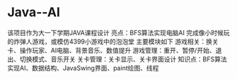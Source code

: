 # Java--AI
该项目作为大一下学期JAVA课程设计 亮点：BFS算法实现电脑AI 完成像小时候玩的炸弹人游戏，或模仿4399小游戏中的泡泡堂  主要模块如下 游戏相关：换关卡、操作玩家、AI电脑、背景音乐、数值提升 游戏管理：重开、暂停/开始、退出、切换模式、音乐开关 关卡管理：关卡显示、关卡界面设计  知识点：BFS算法实现AI、数据结构、JavaSwing界面、paint绘图、线程
